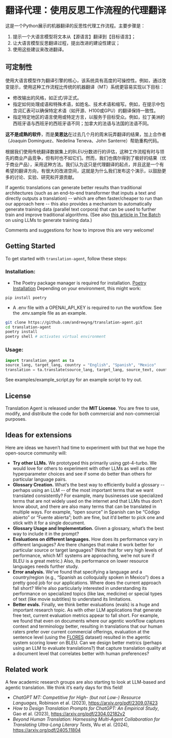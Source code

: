 # 翻译代理：使用反思工作流程的代理翻译

这是一个Python展示的机器翻译的反思性代理工作流程。主要步骤是：
1. 提示一个大语言模型将文本从【源语言】翻译到【目标语言】；
2. 让大语言模型反思翻译过程，提出改进的建设性建议；
3. 使用这些建议来改进翻译。

## 可定制性 

使用大语言模型作为翻译引擎的核心，该系统具有高度的可操控性。例如，通过改变提示，使用这种工作流程比传统的机器翻译（MT）系统更容易实现以下目标：
- 修改输出的风格，如正式/非正式。
- 指定如何处理成语和特殊术语，如姓名、技术术语和缩写。例如，在提示中包含词汇表可以确保特定术语（如开源、H100或GPU）的翻译保持一致性。
- 指定特定地区的语言使用或特定方言，以服务于目标受众。例如，拉丁美洲的西班牙语与西班牙的西班牙语不同；加拿大的法语与法国的法语不同。

**这不是成熟的软件**，而是**吴恩达**在过去几个月的周末玩弄翻译的结果，加上合作者（Joaquin Dominguez、Nedelina Teneva、John Santerre）帮助重构代码。

根据我们使用传统翻译数据集上的BLEU分数进行的评估，这种工作流程有时与领先的商业产品竞争，但有时也不如它们。然而，我们也偶尔得到了极好的结果（优于商业产品），采用这种方法。我们认为这只是代理翻译的起点，并且这是一个有希望的翻译方向，有很大的改进空间，这就是为什么我们发布这个演示，以鼓励更多的讨论、实验、研究和开源贡献。

If agentic translations can generate better results than traditional architectures (such as an end-to-end transformer that inputs a text and directly outputs a translation) -- which are often faster/cheaper to run than our approach here -- this also provides a mechanism to automatically generate training data (parallel text corpora) that can be used to further train and improve traditional algorithms. (See also [this article in The Batch](https://www.deeplearning.ai/the-batch/building-models-that-learn-from-themselves/) on using LLMs to generate training data.) 

Comments and suggestions for how to improve this are very welcome!


## Getting Started

To get started with `translation-agent`, follow these steps:

### Installation:
- The Poetry package manager is required for installation. [Poetry Installation](https://python-poetry.org/docs/#installation) Depending on your environment, this might work:

```bash
pip install poetry 
```

- A .env file with a OPENAI_API_KEY is required to run the workflow. See the .env.sample file as an example.
```bash
git clone https://github.com/andrewyng/translation-agent.git
cd translation-agent
poetry install
poetry shell # activates virtual environment
```
### Usage:

```python
import translation_agent as ta
source_lang, target_lang, country = "English", "Spanish", "Mexico"
translation = ta.translate(source_lang, target_lang, source_text, country)
```
See examples/example_script.py for an example script to try out.

## License

Translation Agent is released under the **MIT License**. You are free to use, modify, and distribute the code
for both commercial and non-commercial purposes.

## Ideas for extensions 

Here are ideas we haven’t had time to experiment with but that we hope the open-source community will:
- **Try other LLMs.** We prototyped this primarily using gpt-4-turbo. We would love for others to experiment with other LLMs as well as other hyperparameter choices and see if some do better than others for particular language pairs. 
- **Glossary Creation.** What’s the best way to efficiently build a glossary -- perhaps using an LLM -- of the most important terms that we want translated consistently? For example, many businesses use specialized terms that are not widely used on the internet and that LLMs thus don’t know about, and there are also many terms that can be translated in multiple ways. For example, ”open source” in Spanish can be “Código abierto” or “Fuente abierta”; both are fine, but it’d better to pick one and stick with it for a single document. 
- **Glossary Usage and Implementation.** Given a glossary, what’s the best way to include it in the prompt? 
- **Evaluations on different languages.** How does its performance vary in different languages? Are there changes that make it work better for particular source or target languages? (Note that for very high levels of performance, which MT systems are approaching, we’re not sure if BLEU is a great metric.) Also, its performance on lower resource languages needs further study.  
- **Error analysis.** We’ve found that specifying a language and a country/region (e.g., “Spanish as colloquially spoken in Mexico”) does a pretty good job for our applications. Where does the current approach fall short? We’re also particularly interested in understanding its performance on specialized topics (like law, medicine) or special types of text (like movie subtitles) to understand its limitations. 
- **Better evals.** Finally, we think better evaluations (evals) is a huge and important research topic. As with other LLM applications that generate free text, current evaluation metrics appear to fall short. For example, we found that even on documents where our agentic workflow captures context and terminology better, resulting in translations that our human raters prefer over current commercial offerings, evaluation at the sentence level (using the [FLORES](https://github.com/facebookresearch/flores) dataset) resulted in the agentic system scoring lower on BLEU. Can we design better metrics (perhaps using an LLM to evaluate translations?) that capture translation quality at a document level that correlates better with human preferences? 

## Related work 

A few academic research groups are also starting to look at LLM-based and agentic translation. We think it’s early days for this field!
- *ChatGPT MT: Competitive for High- (but not Low-) Resource Languages*, Robinson et al. (2023), https://arxiv.org/pdf/2309.07423
- *How to Design Translation Prompts for ChatGPT: An Empirical Study*, Gao et al. (2023), https://arxiv.org/pdf/2304.02182v2
- *Beyond Human Translation: Harnessing Multi-Agent Collaboration for Translating Ultra-Long Literary Texts*, Wu et al. (2024),  https://arxiv.org/pdf/2405.11804

